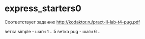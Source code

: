 # express_starters0

Соответствует заданию http://kodaktor.ru/pract-II-lab-t4-pug.pdf

ветка simple - шаги 1 .. 5
ветка pug - шаги 6 ..
